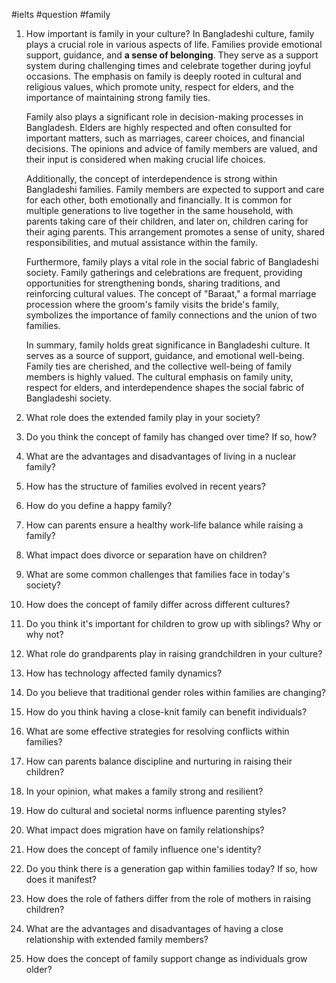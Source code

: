 #ielts #question #family

1. How important is family in your culture?
	In Bangladeshi culture, family plays a crucial role in various aspects of life. Families provide emotional support, guidance, and **a sense of belonging**. They serve as a support system during challenging times and celebrate together during joyful occasions. The emphasis on family is deeply rooted in cultural and religious values, which promote unity, respect for elders, and the importance of maintaining strong family ties.
	
	Family also plays a significant role in decision-making processes in Bangladesh. Elders are highly respected and often consulted for important matters, such as marriages, career choices, and financial decisions. The opinions and advice of family members are valued, and their input is considered when making crucial life choices.
	
	Additionally, the concept of interdependence is strong within Bangladeshi families. Family members are expected to support and care for each other, both emotionally and financially. It is common for multiple generations to live together in the same household, with parents taking care of their children, and later on, children caring for their aging parents. This arrangement promotes a sense of unity, shared responsibilities, and mutual assistance within the family.
	
	Furthermore, family plays a vital role in the social fabric of Bangladeshi society. Family gatherings and celebrations are frequent, providing opportunities for strengthening bonds, sharing traditions, and reinforcing cultural values. The concept of "Baraat," a formal marriage procession where the groom's family visits the bride's family, symbolizes the importance of family connections and the union of two families.
	
	In summary, family holds great significance in Bangladeshi culture. It serves as a source of support, guidance, and emotional well-being. Family ties are cherished, and the collective well-being of family members is highly valued. The cultural emphasis on family unity, respect for elders, and interdependence shapes the social fabric of Bangladeshi society.
   
2. What role does the extended family play in your society?
3. Do you think the concept of family has changed over time? If so, how?
4. What are the advantages and disadvantages of living in a nuclear family?
5. How has the structure of families evolved in recent years?
6. How do you define a happy family?
7. How can parents ensure a healthy work-life balance while raising a family?
8. What impact does divorce or separation have on children?
9. What are some common challenges that families face in today's society?
10. How does the concept of family differ across different cultures?
11. Do you think it's important for children to grow up with siblings? Why or why not?
12. What role do grandparents play in raising grandchildren in your culture?
13. How has technology affected family dynamics?
14. Do you believe that traditional gender roles within families are changing?
15. How do you think having a close-knit family can benefit individuals?
16. What are some effective strategies for resolving conflicts within families?
17. How can parents balance discipline and nurturing in raising their children?
18. In your opinion, what makes a family strong and resilient?
19. How do cultural and societal norms influence parenting styles?
20. What impact does migration have on family relationships?
21. How does the concept of family influence one's identity?
22. Do you think there is a generation gap within families today? If so, how does it manifest?
23. How does the role of fathers differ from the role of mothers in raising children?
24. What are the advantages and disadvantages of having a close relationship with extended family members?
25. How does the concept of family support change as individuals grow older?
